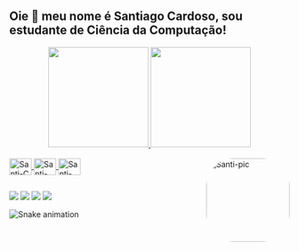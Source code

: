 ## Oie 👋 meu nome é Santiago Cardoso, sou estudante de Ciência da Computação!

<div align="center">

  <a href="https://github.com/santiagocardoso">
  <img height="180em" src="https://github-readme-stats.vercel.app/api?username=santiagocardoso&show_icons=true&theme=dracula&include_all_commits=true&count_private=true"/>
  <img height="180em" src="https://github-readme-stats.vercel.app/api/top-langs/?username=santiagocardoso&layout=compact&langs_count=7&theme=dracula"/>
  
</div>

<div style="display: inline_block"><br>

  <img align="center" alt="Santi-C" height="30" width="40" src="https://cdn.jsdelivr.net/gh/devicons/devicon/icons/c/c-original.svg"> 
  <img align="center" alt="Santi-Python" height="30" width="40" src="https://cdn.jsdelivr.net/gh/devicons/devicon/icons/python/python-original.svg">
  <img align="center" alt="Santi-Haskell" height="30" width="40" src="https://cdn.jsdelivr.net/gh/devicons/devicon/icons/haskell/haskell-original.svg"> 
  <img align="right" alt="Santi-pic" height="150" style="border-radius:50px;" src="https://images-ext-1.discordapp.net/external/OBdZDdclbvv7pAXgRq-5ZYiZ9Yywb4krhgnPRGFgZd4/https/i.picasion.com/pic92/bfb7c3b4fbd3fec7c4dd85cef1c1efde.gif">
  
</div>
  
  ##

<div> 

  <a href="https://instagram.com/santcar7" target="_blank"><img src="https://img.shields.io/badge/-Instagram-%23E4405F?style=for-the-badge&logo=instagram&logoColor=white" target="_blank"></a>
 	<a href="https://www.twitch.tv/santcar7" target="_blank"><img src="https://img.shields.io/badge/Twitch-9146FF?style=for-the-badge&logo=twitch&logoColor=white" target="_blank"></a>
  <a href = "mailto:santcar7@gmail.com"><img src="https://img.shields.io/badge/-Gmail-%23333?style=for-the-badge&logo=gmail&logoColor=white" target="_blank"></a>
  <a href="https://www.linkedin.com/in/santiago-cardoso-23b5b024a" target="_blank"><img src="https://img.shields.io/badge/-LinkedIn-%230077B5?style=for-the-badge&logo=linkedin&logoColor=white" target="_blank"></a> 
  
  ![Snake animation](https://github.com/santiagocardoso/santiagocardoso/blob/output/github-contribution-grid-snake.svg)
 
</div>
